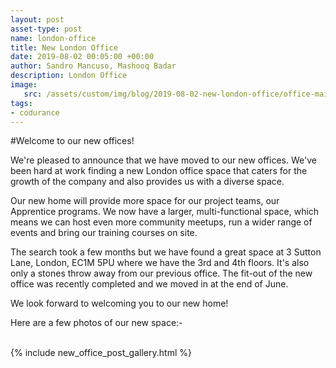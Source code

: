 ```yaml
---
layout: post
asset-type: post
name: london-office
title: New London Office
date: 2019-08-02 00:05:00 +00:00
author: Sandro Mancuso, Mashooq Badar
description: London Office
image:
   src: /assets/custom/img/blog/2019-08-02-new-london-office/office-main/New-Office-10.jpg
tags:
- codurance
---
```


#Welcome to our new offices!

We're pleased to announce that we have moved to our new offices. We've been hard at work finding a new London office space that caters for the growth of the company and also provides us with a diverse space.

Our new home will provide more space for our project teams, our Apprentice programs. We now have a larger, multi-functional space, which means we can host even more community meetups, run a wider range of events and bring our training courses on site.

The search took a few months but we have found a great space at 3 Sutton Lane, London, EC1M 5PU where we have the 3rd and 4th floors. It's also only a stones throw away from our previous office. The fit-out of the new office was recently completed and we moved in at the end of June.

We look forward to welcoming you to our new home!

Here are a few photos of our new space:-

</br>
{% include new_office_post_gallery.html %}